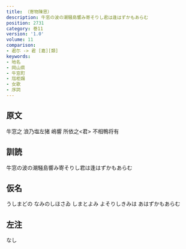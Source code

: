 ```yaml
---
title: （寄物陳思）
description: 牛窓の波の潮騒島響み寄そりし君は逢はずかもあらむ
position: 2731
category: 巻11
version: '1.0'
volume: 11
comparison:
- 君尓 -> 君 [嘉][類]
keywords:
- 地名
- 岡山県
- 牛窓町
- 尫柜蹋
- 女歌
- 序詞
---
```


## 原文

牛窓之 浪乃塩左猪 嶋響 所依之<君> 不相鴨将有

## 訓読

牛窓の波の潮騒島響み寄そりし君は逢はずかもあらむ

## 仮名

うしまどの なみのしほさゐ しまとよみ よそりしきみは あはずかもあらむ

## 左注

なし
